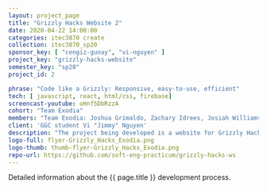 ```yaml
---
layout: project_page
title: "Grizzly Hacks Website 2"
date: 2020-04-22 14:00:00
categories: itec3870 create
collection: itec3870_sp20
sponsor_key: [ "cengiz-gunay", "vi-nguyen" ]
project_key: "grizzly-hacks-website"
semester_key: "sp20"
project_id: 2

phrase: "Code like a Grizzly: Responsive, easy-to-use, efficient"
tech: [ javascript, react, html/css, firebase]
screencast-youtube: oHnf5DbRzzA
cohort: "Team Exodia"
members: "Team Exodia: Joshua Grimaldo, Zachary Idrees, Josiah Williams, Erick Martinez"
client: 'GGC student Vi "Jimmy" Nguyen'
description: "The project being developed is a website for Grizzly Hacks. The purpose of this website is for users to register for GGC's hackathon. This website will also answer general questions people may have regarding what is and what happens at a hackathon. It will also have a schedule for users to know what events and workshops will be taking place during the hackathon. The website will also display sponsors for the hackathon and contact information for the event."
logo-full: flyer-Grizzly_Hacks_Exodia.png
logo-thumb: thumb-flyer-Grizzly_Hacks_Exodia.png
repo-url: https://github.com/soft-eng-practicum/grizzly-hacks-ws
---
```


Detailed information about the {{ page.title }} development process.

<!-- lightgallery -->
<script src="https://code.jquery.com/jquery-2.2.4.min.js"></script>
<script src="https://cdn.jsdelivr.net/lightgallery/1.3.7/js/lightgallery.min.js">
</script>
<script src="https://cdn.jsdelivr.net/g/lg-zoom"></script>

<script type="text/javascript">

    $(document).ready(function() {

        $("body").lightGallery({

            zoom: true,
            selector: 'a#lightgallery',
            selectWithin: 'body'

        });

    });

</script>

[ggc]: http://www.ggc.edu
[gunay-ggc]: http://www.ggc.edu/about-ggc/directory/cengiz-gunay
[doloc-ggc]: http://www.ggc.edu/about-ggc/directory/anca-doloc-mihu

